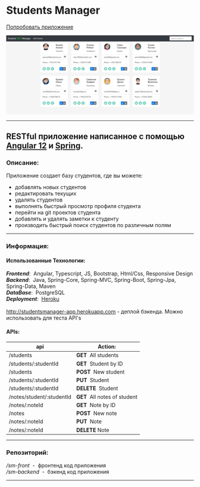 # Students Manager

<a href="https://chicager.github.io/RGBColorGame/">Попробовать приложение</a><br/>

<img src="screen.jpg" alt="screenshot"/><br/>

------------
## RESTful приложение написанное с помощью <a href="https://angular.io">Angular 12</a> и <a href="https://spring.io">Spring</a>.

### Описание:

Приложение создает базу студентов, где вы можете:
- добавлять новых студентов
- редактировать текущих
- удалять студентов
- выполнять быстрый просмотр профиля студента
- перейти на git проектов студента
- добавлять и удалять заметки к студенту 
- производить быстрый поиск студентов по различным полям

------------

### Информация:

#### Использованные Технологии:

**_Frontend_**:&nbsp; Angular, Typescript, JS, Bootstrap, Html/Css, Responsive Design<br/>
**_Backend_**:&nbsp; Java, Spring-Core, Spring-MVC, Spring-Boot, Spring-Jpa, Spring-Data, Maven<br/>
**_DataBase_**:&nbsp; PostgreSQL<br/>
**_Deployment_**:&nbsp; <a href="https://www.heroku.com/">Heroku</a><br/><br/>
<a href="http://studentsmanager-app.herokuapp.com">http://studentsmanager-app.herokuapp.com</a>  - деплой бэкенда. Можно использовать для теста API's<br/>


#### APIs:

api                        |Action:
---------------------------|------------------------------
/students                  |**GET**&nbsp; All students
/students/:studentId       |**GET**&nbsp; Student by ID
/students                  |**POST**&nbsp; New student
/students/:studentId       |**PUT**&nbsp; Student
/students/:studentId       |**DELETE**&nbsp; Student
/notes/student/:studentId  | **GET**&nbsp; All notes of student
/notes/:noteId             |**GET**&nbsp; Note by ID
/notes                     |**POST**&nbsp; New note
/notes/:noteId             |**PUT**&nbsp; Note
/notes/:noteId             |**DELETE** Note

------------

### Репозиторий:
_/sm-front_ &nbsp;- &nbsp;фронтенд код приложения<br/>
_/sm-backend_ &nbsp;- &nbsp;бэкенд код приложения

------------